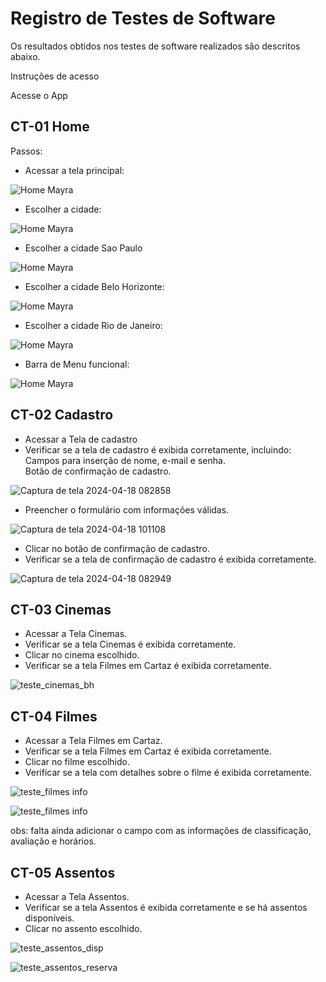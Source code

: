 # Registro de Testes de Software

Os resultados obtidos nos testes de software realizados são descritos abaixo.

Instruções de acesso

Acesse o App

## CT-01 Home

Passos:

* Acessar a tela principal:

![Home Mayra](img/homeatual1.png)


* Escolher a cidade:

![Home Mayra](img/homeatual2.png)


* Escolher a cidade Sao Paulo

![Home Mayra](img/homeatual3.png)


* Escolher a cidade Belo Horizonte:

![Home Mayra](img/homeatual4.png)


* Escolher a cidade Rio de Janeiro:

![Home Mayra](img/homeatual5.png)


* Barra de Menu funcional:

![Home Mayra](img/homeatual6.png)


## CT-02 Cadastro

* Acessar a Tela de cadastro
* Verificar se a tela de cadastro é exibida corretamente, incluindo:<br>
  Campos para inserção de nome, e-mail e senha.<br>
  Botão de confirmação de cadastro.
  
![Captura de tela 2024-04-18 082858](https://github.com/ICEI-PUC-Minas-PMV-ADS/pmv-ads-2024-1-e3-proj-mov-t1-cine-br/assets/131923836/21fdae6a-d5bf-4389-9dec-232d4bd4d040)

* Preencher o formulário com informações válidas.
  
![Captura de tela 2024-04-18 101108](https://github.com/ICEI-PUC-Minas-PMV-ADS/pmv-ads-2024-1-e3-proj-mov-t1-cine-br/assets/131923836/67c19639-2515-4351-83ca-1fe3847bcee9)

* Clicar no botão de confirmação de cadastro.
* Verificar se a tela de confirmação de cadastro é exibida corretamente.
  
![Captura de tela 2024-04-18 082949](https://github.com/ICEI-PUC-Minas-PMV-ADS/pmv-ads-2024-1-e3-proj-mov-t1-cine-br/assets/131923836/a90b228b-c7a9-41ad-b408-6f9641905863)


## CT-03 Cinemas

* Acessar a Tela Cinemas.
* Verificar se a tela Cinemas é exibida corretamente.
* Clicar no cinema escolhido.
* Verificar se a tela Filmes em Cartaz é exibida corretamente.

![teste_cinemas_bh](https://github.com/ICEI-PUC-Minas-PMV-ADS/pmv-ads-2024-1-e3-proj-mov-t1-cine-br/assets/129304075/082707c1-b479-4a88-b4ee-1a7d68928c02)
<br> 

## CT-04 Filmes

* Acessar a Tela Filmes em Cartaz.
* Verificar se a tela Filmes em Cartaz é exibida corretamente.
* Clicar no filme escolhido.
* Verificar se a tela com detalhes sobre o filme é exibida corretamente.

![teste_filmes info](img/bTelaFilmes.png)
<br> 

![teste_filmes info](img/bTelaInfos.png)

obs: falta ainda adicionar o campo com as informações de classificação, avaliação e horários.


## CT-05 Assentos

* Acessar a Tela Assentos.
* Verificar se a tela Assentos é exibida corretamente e se há assentos disponíveis.
* Clicar no assento escolhido.

![teste_assentos_disp](https://github.com/ICEI-PUC-Minas-PMV-ADS/pmv-ads-2024-1-e3-proj-mov-t1-cine-br/assets/129304075/167f3f7d-cce9-499b-8f90-b7fdffb17a7e)
<br>

![teste_assentos_reserva](https://github.com/ICEI-PUC-Minas-PMV-ADS/pmv-ads-2024-1-e3-proj-mov-t1-cine-br/assets/129304075/d4dbb423-943d-4e37-9a9c-95ec3cf2aa1e)


